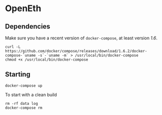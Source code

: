 # OpenEth

## Dependencies

Make sure you have a recent version of `docker-compose`, at least version *1.6*.

	curl -L https://github.com/docker/compose/releases/download/1.6.2/docker-compose-`uname -s`-`uname -m` > /usr/local/bin/docker-compose
	chmod +x /usr/local/bin/docker-compose


## Starting

	docker-compose up

To start with a clean build

	rm -rf data log
	docker-compose rm 
	
